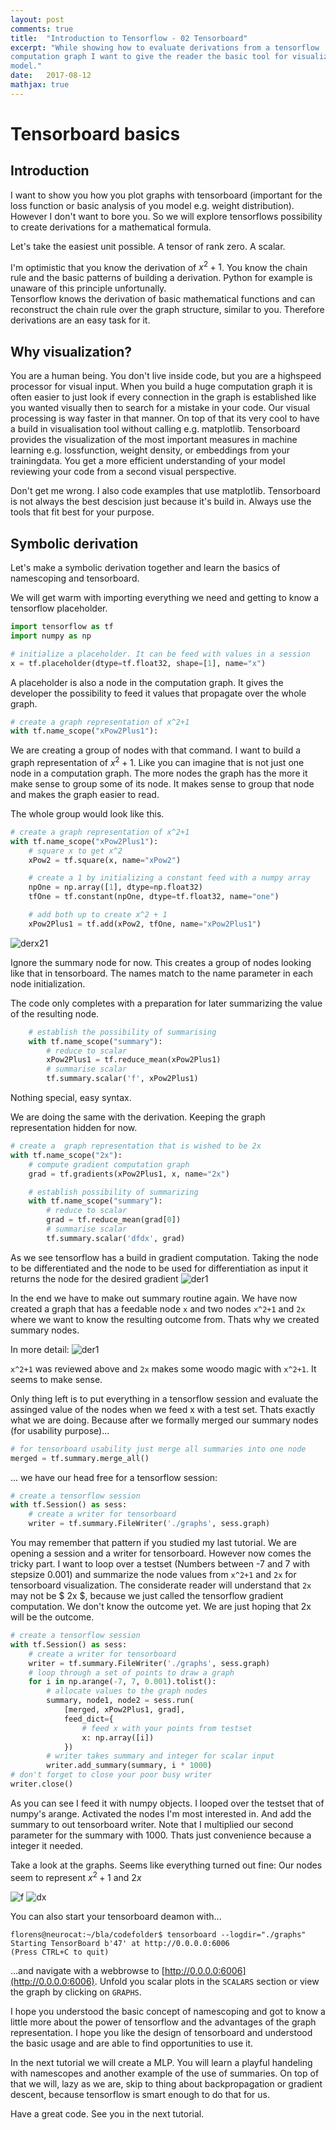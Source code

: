 ```yaml
---
layout: post
comments: true
title:  "Introduction to Tensorflow - 02 Tensorboard"
excerpt: "While showing how to evaluate derivations from a tensorflow 
computation graph I want to give the reader the basic tool for visualizing a
model."
date:   2017-08-12
mathjax: true
---
```


# Tensorboard basics
## Introduction

I want to show you how you plot graphs with tensorboard (important for the 
loss function or basic analysis of you model e.g. weight distribution). 
However I don't want to bore you. So we will explore tensorflows possibility
to create derivations for a mathematical formula.

Let's take the easiest unit possible. A tensor of rank zero. A scalar.

I'm optimistic that you know the derivation of $x ^{2} + 1$. You know the 
chain rule and the basic patterns of building a derivation. Python for 
example is unaware of this principle unfortunally.  
Tensorflow knows the derivation of basic mathematical functions and can 
reconstruct the chain rule over the graph structure, similar to you. Therefore 
derivations are an easy task for it.

## Why visualization?
You are a human being. You don't live inside code, but you are a highspeed 
processor for visual input. When you build a huge computation graph it is 
often easier to just look if every connection in the graph is established 
like you wanted visually then to search for a mistake in your code. Our 
visual processing is way faster in that manner. On top of that its very cool
to have a build in visualisation tool without calling e.g. matplotlib. 
Tensorboard provides the visualization of the most important measures in 
machine learning e.g. lossfunction, weight density, or embeddings from your 
trainingdata. You get a more efficient understanding of your model reviewing
your code from a second visual perspective.

Don't get me wrong. I also code examples that use matplotlib. Tensorboard is
not always the best descision just because it's build in. Always use the 
tools that fit best for your purpose.

## Symbolic derivation
Let's make a symbolic derivation together and learn the basics of 
namescoping and tensorboard.

We will get warm with importing everything we need and getting to know a 
tensorflow placeholder.
```python
import tensorflow as tf
import numpy as np

# initialize a placeholder. It can be feed with values in a session
x = tf.placeholder(dtype=tf.float32, shape=[1], name="x")
```
A placeholder is also a node in the computation graph. It gives the 
developer the possibility to feed it values that propagate over the whole 
graph.

```python
# create a graph representation of x^2+1
with tf.name_scope("xPow2Plus1"):
```
We are creating a group of nodes with that command. I want to build a graph 
representation of $x ^{2} + 1$. Like you can imagine that is not just one 
node in a computation graph. The more nodes the graph has the more it make 
sense to group some of its node. It makes sense to group that node and makes
the graph easier to read.

The whole group would look like this.

```python
# create a graph representation of x^2+1
with tf.name_scope("xPow2Plus1"):
    # square x to get x^2
    xPow2 = tf.square(x, name="xPow2")

    # create a 1 by initializing a constant feed with a numpy array
    npOne = np.array([1], dtype=np.float32)
    tfOne = tf.constant(npOne, dtype=tf.float32, name="one")

    # add both up to create x^2 + 1
    xPow2Plus1 = tf.add(xPow2, tfOne, name="xPow2Plus1")
```
![derx21](https://raw.githubusercontent.com/f37/f37.github.io/master/assets/tensorflow/der_x21.png)

Ignore the summary node for now. This creates a group of nodes looking like 
that in tensorboard. The names match to the name parameter in each node 
initialization.

The code only completes with a preparation for later summarizing the value 
of the resulting node.

```python
    # establish the possibility of summarising
    with tf.name_scope("summary"):
        # reduce to scalar
        xPow2Plus1 = tf.reduce_mean(xPow2Plus1)
        # summarise scalar
        tf.summary.scalar('f', xPow2Plus1)

```
Nothing special, easy syntax.

We are doing the same with the derivation. Keeping the graph representation 
hidden for now.
```python
# create a  graph representation that is wished to be 2x
with tf.name_scope("2x"):
    # compute gradient computation graph
    grad = tf.gradients(xPow2Plus1, x, name="2x")

    # establish possibility of summarizing
    with tf.name_scope("summary"):
        # reduce to scalar
        grad = tf.reduce_mean(grad[0])
        # summarise scalar
        tf.summary.scalar('dfdx', grad)
```
As we see tensorflow has a build in gradient computation. Taking the node to
be differentiated and the node to be used for differentiation as input it 
returns the node for the desired gradient
![der1](https://raw.githubusercontent.com/f37/f37.github.io/master/assets/tensorflow/der_1.png)

In the end we have to make out summary routine again. We have now created a 
graph that has a feedable node `x` and two nodes `x^2+1` and `2x` where we 
want to know the resulting outcome from. Thats why we created summary nodes.

In more detail:
![der1](https://raw.githubusercontent.com/f37/f37.github.io/master/assets/tensorflow/der_2.png)

`x^2+1` was reviewed above and `2x` makes some woodo magic with `x^2+1`. It 
seems to make sense.

Only thing left is to put everything in a tensorflow session and evaluate 
the assinged value of the nodes when we feed x with a test set. Thats 
exactly what we are doing. Because after we formally merged our summary 
nodes (for usability purpose)...

```python
# for tensorboard usability just merge all summaries into one node
merged = tf.summary.merge_all()
```
... we have our head free for a tensorflow session:
```python
# create a tensorflow session
with tf.Session() as sess:
    # create a writer for tensorboard
    writer = tf.summary.FileWriter('./graphs', sess.graph)
```
You may remember that pattern if you studied my last tutorial. We are 
opening a session and a writer for tensorboard. However now comes the tricky
part. I want to loop over a testset (Numbers between -7 and 7 with stepsize 
0.001) and summarize the node values from `x^2+1` and `2x` for tensorboard 
visualization. The considerate reader will understand that `2x` may not be 
$ 2x $, because we just called the tensorflow gradient computation. We don't
know the outcome yet. We are just hoping that 2x will be the outcome.

```python
# create a tensorflow session
with tf.Session() as sess:
    # create a writer for tensorboard
    writer = tf.summary.FileWriter('./graphs', sess.graph)
    # loop through a set of points to draw a graph
    for i in np.arange(-7, 7, 0.001).tolist():
        # allocate values to the graph nodes
        summary, node1, node2 = sess.run(
            [merged, xPow2Plus1, grad],
            feed_dict={
                # feed x with your points from testset
                x: np.array([i])
            })
        # writer takes summary and integer for scalar input
        writer.add_summary(summary, i * 1000)
# don't forget to close your poor busy writer
writer.close()
```
As you can see I feed it with numpy objects. I looped over the testset that 
of numpy's arange. Activated the nodes I'm most interested in. And add the 
summary to out tensorboard writer. Note that I multiplied our second 
parameter for the summary with 1000. Thats just convenience because a 
integer it needed.

Take a look at the graphs. Seems like everything turned out fine: 
Our nodes seem to represent $x ^{2} + 1$ and $2x$

![f](https://raw.githubusercontent.com/f37/f37.github.io/master/assets/tensorflow/der_f.png) ![dx](https://raw.githubusercontent.com/f37/f37.github.io/master/assets/tensorflow/der_dx.png)

You can also start your tensorboard deamon with...
```shell
florens@neurocat:~/bla/codefolder$ tensorboard --logdir="./graphs"
Starting TensorBoard b'47' at http://0.0.0.0:6006
(Press CTRL+C to quit)
```
...and navigate with a webbrowse to [http://0.0.0.0:6006](http://0.0.0.0:6006).
Unfold you scalar plots in the `SCALARS` section or view the graph by 
clicking on `GRAPHS`.

I hope you understood the basic concept of namescoping and got to know a 
little more about the power of tensorflow and the advantages of the graph 
representation. I hope you like the design of tensorboard and understood the
basic usage and are able to find opportunities to use it.

In the next tutorial we will create a MLP. You will learn a playful 
handeling with namescopes and another example of the use of summaries. On 
top of that we will, lazy as we are, skip to thing about backpropagation or 
gradient descent, because tensorflow is smart enough to do that for us.

Have a great code. See you in the next tutorial.